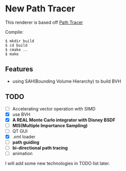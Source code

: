 # New Path Tracer

This renderer is based off [Path Tracer](https://github.com/JamesGriffin/Path-Tracer)

Compile:

```
$ mkdir build
$ cd build
$ cmake ..
$ make
```

## Features

- using SAH(Bounding Volume Hierarchy) to build BVH

## TODO

- [ ] Accelerating vector operation with SIMD
- [x] use BVH
- [x] **A REAL Monte Carlo integrator with Disney BSDF**
- [ ] **MIS(Multiple Importance Sampling)**
- [ ] QT GUI
- [x] .xml loader
- [ ] **path guiding**
- [ ] **bi-directional path tracing**
- [ ] animation

I will add some new technologies in TODO list later.
